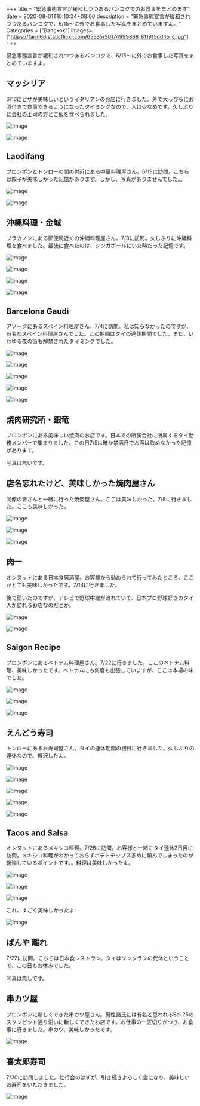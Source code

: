 +++
title = "緊急事態宣言が緩和しつつあるバンコクでのお食事をまとめます"
date = 2020-08-01T10:10:34+08:00
description = "緊急事態宣言が緩和されつつあるバンコクで、6/15〜に外でお食事した写真をまとめていますよ。"
Categories = ["Bangkok"]
images=["https://farm66.staticflickr.com/65535/50174999868_811915dd45_c.jpg"]
+++

緊急事態宣言が緩和されつつあるバンコクで、6/15〜に外でお食事した写真をまとめていますよ。

## マッシリア
6/16にピザが美味しいというイタリアンのお店に行きました。外で大っぴらにお酒付きで食事できるようになったタイミングなので、人は少なめです。久しぶりに会社の上司の方とご飯を食べられました。

![Image](https://farm66.staticflickr.com/65535/50163838937_85ed1c7c59_c.jpg)

![Image](https://farm66.staticflickr.com/65535/50163589871_64d7335335_c.jpg)

## Laodifang
プロンポンとトンローの間の付近にある中華料理屋さん。6/19に訪問。こちらは餃子が美味しかった記憶があります。しかし、写真がありませんでした。。

![Image](https://farm66.staticflickr.com/65535/50163051558_6f949ffa5c_c.jpg)

![Image](https://farm66.staticflickr.com/65535/50163051278_1e10a46db3_c.jpg)


## 沖縄料理・金城
プラカノンにある郵便局近くの沖縄料理屋さん。7/3に訪問。久しぶりに沖縄料理を食べました。最後に食べたのは、シンガポールにいた時だった記憶です。

![Image](https://farm66.staticflickr.com/65535/50163840852_aa6ae98c2b_c.jpg)

![Image](https://farm66.staticflickr.com/65535/50163841212_0fa065845b_c.jpg)

![Image](https://farm66.staticflickr.com/65535/50163052873_437736c79b_c.jpg)

![Image](https://farm66.staticflickr.com/65535/50163592791_57e82ae58f_c.jpg)

## Barcelona Gaudi
アソークにあるスペイン料理屋さん。7/4に訪問。私は知らなかったのですが、有名なスペイン料理屋さんでした。この期間はタイの連休期間でした。また、いわゆる夜の街も解禁されたタイミングでした。

![Image](https://farm66.staticflickr.com/65535/50163594531_a1615d9cd4_c.jpg)

![Image](https://farm66.staticflickr.com/65535/50163053993_fbba6f0270_c.jpg)

![Image](https://farm66.staticflickr.com/65535/50163593026_5924ef865a_c.jpg)

![Image](https://farm66.staticflickr.com/65535/50163054308_b805b77686_c.jpg)

![Image](https://farm66.staticflickr.com/65535/50163054553_fbdd1fe38d_c.jpg)

## 焼肉研究所・銀竜
プロンポンにある美味しい焼肉のお店です。日本での所属会社に所属するタイ勤務メンバーで集まりました。この日7/5は確か禁酒日でお酒は飲めなかった記憶があります。

写真は無いです。

## 店名忘れたけど、美味しかった焼肉屋さん
同僚の皆さんと一緒に行った焼肉屋さん。ここは美味しかった。7/8に行きました。ここも美味しかった。

![Image](https://farm66.staticflickr.com/65535/50163413521_7367fe1b7d_c.jpg)

![Image](https://farm66.staticflickr.com/65535/50163413151_d99a9ffe43_c.jpg)

![Image](https://farm66.staticflickr.com/65535/50163412321_774727080e_c.jpg)

## 肉一
オンヌットにある日本食居酒屋。お客様から勧められて行ってみたところ、ここがとても美味しかったです。7/14に行きました。

後で聞いたのですが、テレビで野球中継が流れていて、日本プロ野球好きのタイ人が訪れるお店なのだとか。

![Image](https://farm66.staticflickr.com/65535/50162875923_291d163b4a_c.jpg)

![Image](https://farm66.staticflickr.com/65535/50163867857_86051baaa5_c.jpg)

## Saigon Recipe
プロンポンにあるベトナム料理屋さん。7/22に行きました。ここのベトナム料理、美味しかったです。ベトナムにも何度も出張していますが、ここは本場の味でした。

![Image](https://farm66.staticflickr.com/65535/50163665017_f58884b6e4_c.jpg)

![Image](https://farm66.staticflickr.com/65535/50163415776_ed603bdd82_c.jpg)

![Image](https://farm66.staticflickr.com/65535/50163666007_79f3e812a2_c.jpg)

## えんどう寿司
トンローにあるお寿司屋さん。タイの連休期間の初日に行きました。久しぶりの連休なので、贅沢したよ。

![Image](https://farm66.staticflickr.com/65535/50163421581_2b67bd5f1c_c.jpg)

![Image](https://farm66.staticflickr.com/65535/50163669002_b2f68a0cd4_c.jpg)

![Image](https://farm66.staticflickr.com/65535/50163668537_a3c6395821_c.jpg)

![Image](https://farm66.staticflickr.com/65535/50163420681_f66531f22d_c.jpg)

![Image](https://farm66.staticflickr.com/65535/50163420331_3b23372d7a_c.jpg)

## Tacos and Salsa
オンヌットにあるメキシコ料理。7/26に訪問。お客様と一緒にタイ連休2日目に訪問。メキシコ料理がわかっておらずポテトチップス多めに頼んでしまったのが後悔しているポイントです。。料理は美味しかったよ。

![Image](https://farm66.staticflickr.com/65535/50163671422_20087198a5_c.jpg)

![Image](https://farm66.staticflickr.com/65535/50163673127_e3d8c88bc3_c.jpg)

![Image](https://farm66.staticflickr.com/65535/50163424416_44cfaebdc3_c.jpg)

これ、すごく美味しかったよ:

![Image](https://farm66.staticflickr.com/65535/50163424991_22393b2c2d_c.jpg)

## ばんや 離れ
7/27に訪問。こちらは日本食レストラン。タイはソンクランの代休ということで、この日もお休みでした。

写真は無しです。

## 串カツ屋
プロンポンに新しくできた串カツ屋さん。男性諸氏には有名と思われるSoi 26のスクンビット通り沿いに新しくできたお店です。お仕事の一区切りがつき、お食事に行きました。串カツ、美味しかったです。

![Image](https://farm66.staticflickr.com/65535/50174999868_811915dd45_c.jpg)

## 喜太郎寿司
7/30に訪問しました。壮行会のはずが、引き続きよろしく会になり、美味しいお寿司をいただきました。

![Image](https://farm66.staticflickr.com/65535/50175539136_e84fe6674d_c.jpg)

